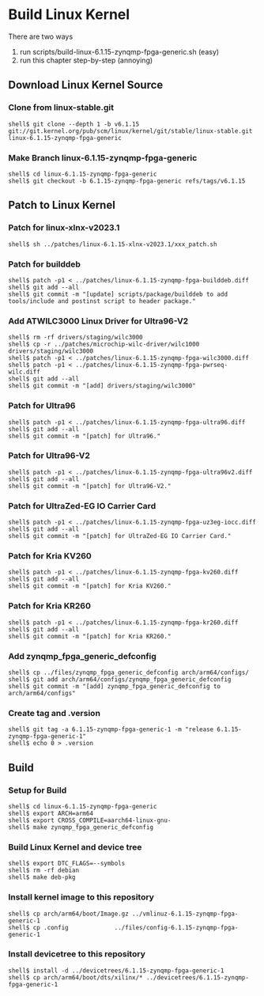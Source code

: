 # Build Linux Kernel

There are two ways

1. run scripts/build-linux-6.1.15-zynqmp-fpga-generic.sh (easy)
2. run this chapter step-by-step (annoying)

## Download Linux Kernel Source

### Clone from linux-stable.git

```console
shell$ git clone --depth 1 -b v6.1.15 git://git.kernel.org/pub/scm/linux/kernel/git/stable/linux-stable.git linux-6.1.15-zynqmp-fpga-generic
```

### Make Branch linux-6.1.15-zynqmp-fpga-generic

```console
shell$ cd linux-6.1.15-zynqmp-fpga-generic
shell$ git checkout -b 6.1.15-zynqmp-fpga-generic refs/tags/v6.1.15
```

## Patch to Linux Kernel

### Patch for linux-xlnx-v2023.1

```console
shell$ sh ../patches/linux-6.1.15-xlnx-v2023.1/xxx_patch.sh
```

### Patch for builddeb

```console
shell$ patch -p1 < ../patches/linux-6.1.15-zynqmp-fpga-builddeb.diff 
shell$ git add --all
shell$ git commit -m "[update] scripts/package/builddeb to add tools/include and postinst script to header package."
```

### Add ATWILC3000 Linux Driver for Ultra96-V2

```console
shell$ rm -rf drivers/staging/wilc3000
shell$ cp -r ../patches/microchip-wilc-driver/wilc1000 drivers/staging/wilc3000
shell$ patch -p1 < ../patches/linux-6.1.15-zynqmp-fpga-wilc3000.diff
shell$ patch -p1 < ../patches/linux-6.1.15-zynqmp-fpga-pwrseq-wilc.diff
shell$ git add --all
shell$ git commit -m "[add] drivers/staging/wilc3000"
```

### Patch for Ultra96

```console
shell$ patch -p1 < ../patches/linux-6.1.15-zynqmp-fpga-ultra96.diff
shell$ git add --all
shell$ git commit -m "[patch] for Ultra96."
```

### Patch for Ultra96-V2

```console
shell$ patch -p1 < ../patches/linux-6.1.15-zynqmp-fpga-ultra96v2.diff 
shell$ git add --all
shell$ git commit -m "[patch] for Ultra96-V2."
```

### Patch for UltraZed-EG IO Carrier Card

```console
shell$ patch -p1 < ../patches/linux-6.1.15-zynqmp-fpga-uz3eg-iocc.diff 
shell$ git add --all
shell$ git commit -m "[patch] for UltraZed-EG IO Carrier Card."
```

### Patch for Kria KV260

```console
shell$ patch -p1 < ../patches/linux-6.1.15-zynqmp-fpga-kv260.diff 
shell$ git add --all
shell$ git commit -m "[patch] for Kria KV260."
```

### Patch for Kria KR260

```console
shell$ patch -p1 < ../patches/linux-6.1.15-zynqmp-fpga-kr260.diff 
shell$ git add --all
shell$ git commit -m "[patch] for Kria KR260."
```

### Add zynqmp_fpga_generic_defconfig

```console
shell$ cp ../files/zynqmp_fpga_generic_defconfig arch/arm64/configs/
shell$ git add arch/arm64/configs/zynqmp_fpga_generic_defconfig
shell$ git commit -m "[add] zynqmp_fpga_generic_defconfig to arch/arm64/configs"
```

### Create tag and .version

```console
shell$ git tag -a 6.1.15-zynqmp-fpga-generic-1 -m "release 6.1.15-zynqmp-fpga-generic-1"
shell$ echo 0 > .version
```

## Build

### Setup for Build 

```console
shell$ cd linux-6.1.15-zynqmp-fpga-generic
shell$ export ARCH=arm64
shell$ export CROSS_COMPILE=aarch64-linux-gnu-
shell$ make zynqmp_fpga_generic_defconfig
```

### Build Linux Kernel and device tree

```console
shell$ export DTC_FLAGS=--symbols
shell$ rm -rf debian
shell$ make deb-pkg
```

### Install kernel image to this repository

```console
shell$ cp arch/arm64/boot/Image.gz ../vmlinuz-6.1.15-zynqmp-fpga-generic-1
shell$ cp .config             ../files/config-6.1.15-zynqmp-fpga-generic-1
```

### Install devicetree to this repository

```console
shell$ install -d ../devicetrees/6.1.15-zynqmp-fpga-generic-1
shell$ cp arch/arm64/boot/dts/xilinx/* ../devicetrees/6.1.15-zynqmp-fpga-generic-1
```
